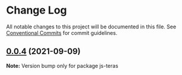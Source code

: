 # Change Log

All notable changes to this project will be documented in this file.
See [Conventional Commits](https://conventionalcommits.org) for commit guidelines.

## [0.0.4](https://github.com/qumonintelligence/js-teras/compare/v0.0.3...v0.0.4) (2021-09-09)

**Note:** Version bump only for package js-teras
